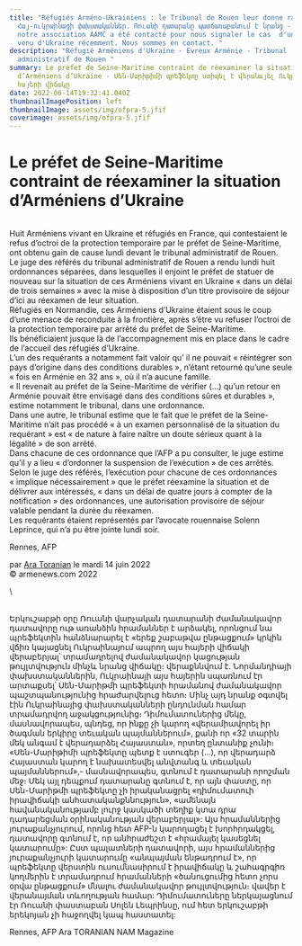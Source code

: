 ```yaml
---
title: "Réfugiés Arméno-Ukrainiens : le Tribunal de Rouen leur donne raison -
  Հայ-ուկրաինացի փախստականներ. Ռուանի դատարանը պատճառաբանում է նրանց - A Evreux,
  notre association AAMC a été contacté pour nous signaler le cas  d'un arménien
  venu d'Ukraine récemment. Nous sommes en contact. "
description: "Réfugié Arméniens d'Ukraine - Evreux Arménie - Tribunal
  administratif de Rouen "
summary: Le préfet de Seine-Maritime contraint de réexaminer la situation
  d’Arméniens d’Ukraine - Սեն-Մարիթիմի պրեֆեկտը ստիպել է վերանայել Ուկրաինայում
  հայերի վիճակը
date: 2022-06-14T19:32:41.040Z
thumbnailImagePosition: left
thumbnailImage: assets/img/ofpra-5.jfif
coverimage: assets/img/ofpra-5.jfif
---
```

<!--StartFragment-->

# Le préfet de Seine-Maritime contraint de réexaminer la situation d’Arméniens d’Ukraine

![]()

Huit Arméniens vivant en Ukraine et réfugiés en France, qui contestaient le refus d’octroi de la protection temporaire par le préfet de Seine-Maritime, ont obtenu gain de cause lundi devant le tribunal administratif de Rouen.\
Le juge des référés du tribunal administratif de Rouen a rendu lundi huit ordonnances séparées, dans lesquelles il enjoint le préfet de statuer de nouveau sur la situation de ces Arméniens vivant en Ukraine « dans un délai de trois semaines » avec la mise à disposition d’un titre provisoire de séjour d’ici au réexamen de leur situation.\
Réfugiés en Normandie, ces Arméniens d’Ukraine étaient sous le coup d’une menace de reconduite à la frontière, après s’être vu refuser l’octroi de la protection temporaire par arrêté du préfet de Seine-Maritime.\
Ils bénéficiaient jusque là de l’accompagnement mis en place dans le cadre de l’accueil des réfugiés d’Ukraine.\
L’un des requérants a notamment fait valoir qu’ il ne pouvait « réintégrer son pays d’origine dans des conditions durables », n’étant retourné qu’une seule « fois en Arménie en 32 ans », où il n’a aucune famille.\
« Il revenait au préfet de la Seine-Maritime de vérifier (...) qu’un retour en Arménie pouvait être envisagé dans des conditions sûres et durables », estime notamment le tribunal, dans une ordonnance.\
Dans une autre, le tribunal estime que le fait que le préfet de la Seine-Maritime n’ait pas procédé « à un examen personnalisé de la situation du requérant » est « de nature à faire naître un doute sérieux quant à la légalité » de son arrêté.\
Dans chacune de ces ordonnance que l’AFP a pu consulter, le juge estime qu’il y a lieu « d’ordonner la suspension de l’exécution » de ces arrêtés.\
Selon le juge des référés, l’exécution pour chacune de ces ordonnances « implique nécessairement » que le préfet réexamine la situation et de délivrer aux intéressés, « dans un délai de quatre jours à compter de la notification » des ordonnances, une autorisation provisoire de séjour valable pendant la durée du réexamen.\
Les requérants étaient représentés par l’avocate rouennaise Solenn Leprince, qui n’a pu être jointe lundi soir.

Rennes, AFP

par [Ara Toranian](https://www.armenews.com/spip.php?page=auteur&id_auteur=4) le mardi 14 juin 2022\
© armenews.com 2022

<!--EndFragment-->\

\
Երկուշաբթի օրը Ռուանի վարչական դատարանի ժամանակավոր դատավորը ութ առանձին հրամաններ է արձակել, որոնցում նա պրեֆեկտին հանձնարարել է «երեք շաբաթվա ընթացքում» կրկին վճիռ կայացնել Ուկրաինայում ապրող այս հայերի վիճակի վերաբերյալ՝ տրամադրելով ժամանակավոր կացության թույլտվություն մինչև նրանց վիճակը։ վերաքննվում է.
Նորմանդիայի փախստականներին, Ուկրաինայի այս հայերին սպառնում էր արտաքսել՝ Սեն-Մարիթմի պրեֆեկտի հրամանով ժամանակավոր պաշտպանությունից հրաժարվելուց հետո։
Մինչ այդ նրանք օգտվել էին Ուկրաինայից փախստականների ընդունման համար տրամադրվող աջակցությունից։
Դիմումատուներից մեկը, մասնավորապես, պնդեց, որ ինքը չի կարող «վերամիավորել իր ծագման երկիրը տեւական պայմաններում», քանի որ «32 տարին մեկ անգամ է վերադարձել Հայաստան», որտեղ ընտանիք չունի։
«Սեն-Մարիթիմի պրեֆեկտը պետք է ստուգեր (...), որ վերադարձ Հայաստան կարող է նախատեսվել անվտանգ և տեւական պայմաններում»,- մասնավորապես, գտնում է դատարանի որոշման մեջ։
Մեկ այլ դեպքում դատարանը գտնում է, որ այն փաստը, որ Սեն-Մարիթմի պրեֆեկտը չի իրականացրել «դիմումատուի իրավիճակի անհատական ​​քննություն», «ամենայն հավանականությամբ լուրջ կասկածի տեղիք կտա դրա դադարեցման օրինականության վերաբերյալ»:
Այս հրամաններից յուրաքանչյուրում, որոնց հետ AFP-ն կարողացել է խորհրդակցել, դատավորը գտնում է, որ անհրաժեշտ է «հրամայել կասեցնել կատարումը»:
Ըստ պալատների դատավորի, այս հրամաններից յուրաքանչյուրի կատարումը «անպայման ենթադրում է», որ պրեֆեկտը վերստին ուսումնասիրում է իրավիճակը և շահագրգիռ կողմերին է տրամադրում հրամանների «ծանուցումից հետո չորս օրվա ընթացքում» մնալու ժամանակավոր թույլտվություն։ վավեր է վերանայման տևողության համար:
Դիմումատուները ներկայացնում էր Ռուանի փաստաբան Սոլեն Լեպրինսը, ում հետ երկուշաբթի երեկոյան չի հաջողվել կապ հաստատել:

Rennes, AFP  Ara TORANIAN NAM Magazine